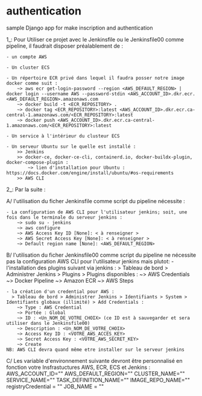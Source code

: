 # authentication
sample Django app for make inscription and authentication

1_: Pour Utiliser ce projet avec le Jenkinsfile ou le Jenkinsfile00 comme pipeline,
il faudrait disposer préalablement de : 

    - un compte AWS 

    - Un cluster ECS 

    - Un répertoire ECR privé dans lequel il faudra posser notre image docker comme suit : 
        ~> aws ecr get-login-password --region <AWS_DEFAULT_REGION> | docker login --username AWS --password-stdin <AWS_ACCOUNT_ID>.dkr.ecr.<AWS_DEFAULT_REGION>.amazonaws.com
        ~> docker build -t <ECR_REPOSITORY> .
        ~> docker tag <ECR_REPOSITORY>:latest <AWS_ACCOUNT_ID>.dkr.ecr.ca-central-1.amazonaws.com/<ECR_REPOSITORY>:latest
        ~> docker push <AWS_ACCOUNT_ID>.dkr.ecr.ca-central-1.amazonaws.com/<ECR_REPOSITORY>:latest

    - Un service à l'intérieur du clusteur ECS

    - Un serveur Ubuntu sur le quelle est installé :
        >> Jenkins
        >> docker-ce, docker-ce-cli, containerd.io, docker-buildx-plugin, docker-compose-plugin : 
            ~> lien d'installation pour Ubuntu : https://docs.docker.com/engine/install/ubuntu/#os-requirements
        >> AWS CLI

2_: Par la suite :

A/ l'utilisation du ficher Jenkinsfile comme script du pipeline nécessite :
    
    - La configuration de AWS CLI pour l'utilisateur jenkins; soit, une fois dans le terminale du serveur jenkins :
        ~> sudo su - jenkins
        ~> aws configure
        ~> AWS Access Key ID [None]: < à renseigner >
        ~> AWS Secret Access Key [None]: < à renseigner >
        ~> Default region name [None]: <AWS_DEFAULT_REGION>

B/ l'utilisation du ficher Jenkinsfile00 comme script du pipeline ne nécessite pas la configuration AWS CLI pour l'utilisateur jenkins mais plutot:
    - l'installation des plugins suivant via jenkins :
       > Tableau de bord > Administrer Jenkins > Plugins > Plugins disponibles :
        ~> AWS Credentials
        ~> Docker Pipeline
        ~> Amazon ECR 
        ~> AWS Steps

    - la création d'un credential pour AWS :
      > Tableau de bord > Administrer Jenkins > Identifiants > System > Identifiants globaux (illimité) > Add Credentials :
        ~> Type : AWS Credential
        ~> Portée : Global
        ~> ID : <Un_NOM_DE_VOTRE_CHOIX> (ce ID est à sauvegarder et sera utiliser dans le Jenkinsfile00)
        ~> Description : <Un_NOM_DE_VOTRE_CHOIX>
        ~> Access Key ID : <VOTRE_AWS_ACCES_KEY>
        ~> Secret Access Key : <VOTRE_AWS_SECRET_KEY>
        ~> Create
    NB: AWS CLI devra quand même etre installer sur le serveur jenkins

C/ Les variable d'environnement suivante devront être personnalisé en fonction votre Insfrastuctures AWS, ECR, ECS et Jenkins :
     AWS_ACCOUNT_ID="<AWS ACCOUNT ID>"
     AWS_DEFAULT_REGION="<D REGION>"
     CLUSTER_NAME="<REPLACE WITH CLUSTER NAME>"
     SERVICE_NAME="<REPLACE WITH SERVICE NAME>"
     TASK_DEFINITION_NAME="<REPLACE WITH TASK DEFINITION NAME>"
     IMAGE_REPO_NAME="<REPLACE WITH ECR REPO NAME>"
     registryCredential = "<REPLACE WITH NAME OF AWS CREDENTIAL ID>"
     JOB_NAME = "<REPLACE WITH JOB NAME>"
